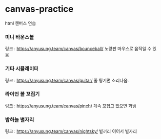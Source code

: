 # canvas-practice
html 캔버스 연습

### 미니 바운스볼
링크 : https://anyusung.team/canvas/bounceball/
노랑판 마우스로 움직일 수 있음

### 기타 시뮬레이터
링크 : https://anyusung.team/canvas/guitar/
줄 튕기면 소리나옴.

### 라이언 볼 꼬집기
링크 : https://anyusung.team/canvas/pinch/
계속 꼬집고 있으면 화냄

### 밤하늘 별자리
링크 : https://anyusung.team/canvas/nightsky/
별끼리 이어서 별자리 
